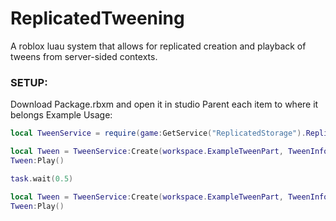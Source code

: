 # ReplicatedTweening
A roblox luau system that allows for replicated creation and playback of tweens from server-sided contexts.
### SETUP:
Download Package.rbxm and open it in studio
Parent each item to where it belongs
Example Usage:
```lua
local TweenService = require(game:GetService("ReplicatedStorage").ReplicatedTweening)

local Tween = TweenService:Create(workspace.ExampleTweenPart, TweenInfo.new(0.5, Enum.EasingStyle.Sine), { Transparency = 0 })
Tween:Play()

task.wait(0.5)

local Tween = TweenService:Create(workspace.ExampleTweenPart, TweenInfo.new(0.5, Enum.EasingStyle.Sine), { Transparency = 1 })
Tween:Play()
```
